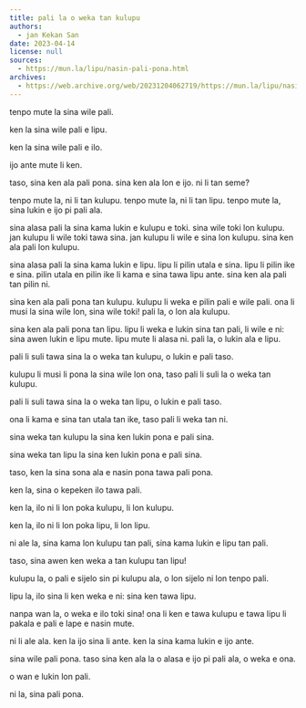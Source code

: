 ```yaml
---
title: pali la o weka tan kulupu
authors:
  - jan Kekan San
date: 2023-04-14
license: null
sources:
  - https://mun.la/lipu/nasin-pali-pona.html
archives:
  - https://web.archive.org/web/20231204062719/https://mun.la/lipu/nasin-pali-pona.html
---
```


tenpo mute la sina wile pali.

ken la sina wile pali e lipu.

ken la sina wile pali e ilo.

ijo ante mute li ken.

taso, sina ken ala pali pona. sina ken ala lon e ijo. ni li tan seme?

tenpo mute la, ni li tan kulupu. tenpo mute la, ni li tan lipu. tenpo mute la, sina lukin e ijo pi pali ala.

sina alasa pali la sina kama lukin e kulupu e toki. sina wile toki lon kulupu. jan kulupu li wile toki tawa sina. jan kulupu li wile e sina lon kulupu. sina ken ala pali lon kulupu.

sina alasa pali la sina kama lukin e lipu. lipu li pilin utala e sina. lipu li pilin ike e sina. pilin utala en pilin ike li kama e sina tawa lipu ante. sina ken ala pali tan pilin ni.

sina ken ala pali pona tan kulupu. kulupu li weka e pilin pali e wile pali. ona li musi la sina wile lon, sina wile toki! pali la, o lon ala kulupu.

sina ken ala pali pona tan lipu. lipu li weka e lukin sina tan pali, li wile e ni: sina awen lukin e lipu mute. lipu mute li alasa ni. pali la, o lukin ala e lipu.

pali li suli tawa sina la o weka tan kulupu, o lukin e pali taso.

kulupu li musi li pona la sina wile lon ona, taso pali li suli la o weka tan kulupu.

pali li suli tawa sina la o weka tan lipu, o lukin e pali taso.

ona li kama e sina tan utala tan ike, taso pali li weka tan ni.

sina weka tan kulupu la sina ken lukin pona e pali sina.

sina weka tan lipu la sina ken lukin pona e pali sina.

taso, ken la sina sona ala e nasin pona tawa pali pona.

ken la, sina o kepeken ilo tawa pali.

ken la, ilo ni li lon poka kulupu, li lon kulupu.

ken la, ilo ni li lon poka lipu, li lon lipu.

ni ale la, sina kama lon kulupu tan pali, sina kama lukin e lipu tan pali.

taso, sina awen ken weka a tan kulupu tan lipu!

kulupu la, o pali e sijelo sin pi kulupu ala, o lon sijelo ni lon tenpo pali.

lipu la, ilo sina li ken weka e ni: sina ken tawa lipu.

nanpa wan la, o weka e ilo toki sina! ona li ken e tawa kulupu e tawa lipu li pakala e pali e lape e nasin mute.

ni li ale ala. ken la ijo sina li ante. ken la sina kama lukin e ijo ante.

sina wile pali pona. taso sina ken ala la o alasa e ijo pi pali ala, o weka e ona.

o wan e lukin lon pali.

ni la, sina pali pona.
